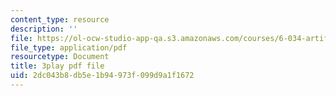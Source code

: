```yaml
---
content_type: resource
description: ''
file: https://ol-ocw-studio-app-qa.s3.amazonaws.com/courses/6-034-artificial-intelligence-fall-2010/2dc043b8db5e1b94973f099d9a1f1672_09mb78oiPkA.pdf
file_type: application/pdf
resourcetype: Document
title: 3play pdf file
uid: 2dc043b8-db5e-1b94-973f-099d9a1f1672
---
```

